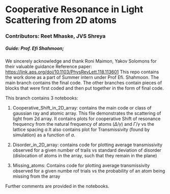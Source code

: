 
 # Cooperative Resonance in Light Scattering from 2D atoms
 ### Contributors: Reet Mhaske, JVS Shreya
 ##### Guide: Prof. Efi Shahmoon; 
 We sincerely acknowledge and thank Roni Maimon, Yakov Solomons for their valuable guidance
 Reference paper: https://link.aps.org/doi/10.1103/PhysRevLett.118.113601
This repo contains the work done as a part of Summer intern under Prof Efi. Shahmoon. The main branch contains the final code.
The other branches contain pieces of blocks that were first coded and then put together in the form of final code. 

This branch contains 3 notebooks:
1. Cooperative_Shift_in_2D_array: contains the main code or class of gaussian ray and atomic array. This file demonstrates the scattering of light from 2d array. It contains plots for cooperative Shift of resonance frequency from the natural frequency of atoms ($\Delta/\gamma$) and $\Gamma/\gamma$ vs the lattice spacing $a$.It also contains plot for Transmissivity (found by simulation) as a function of $a$.

2. Disorder_in_2D_array: contains code for plotting average transmissivity observed for a given number of trails vs standard deviation of disorder (dislocation of atoms in the array, such that they remain in the plane) 

3. Missing_atoms: Contains code for plotting average transmissivity observed for a given numbe rof trials vs the probability of an atom being missing from the array

Further comments are provided in the notebooks.


